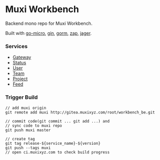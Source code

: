 # Muxi Workbench


Backend mono repo for  Muxi Workbench.

Built with [go-micro](https://github.com/micro/go-micro), [gin](https://github.com/gin-gonic/gin), [gorm](https://github.com/jinzhu/gorm), [zap](https://github.com/uber-go/zap), [jager](https://github.com/jaegertracing/jaeger).

### Services

+ [Gateway](https://github.com/Muxi-X/workbench-be/tree/master/service/gateway)
+ [Status](https://github.com/Muxi-X/workbench-be/tree/master/service/status)
+ [User](https://github.com/Muxi-X/workbench-be/tree/master/service/user)
+ [Team](https://github.com/Muxi-X/workbench-be/tree/master/service/team)
+ [Project](https://github.com/Muxi-X/workbench-be/tree/master/service/project)
+ [Feed](https://github.com/Muxi-X/workbench-be/tree/master/service/feed)


### Trigger Build

```shell
// add muxi origin
git remote add muxi http://gitea.muxixyz.com/root/workbench_be.git

// commit code(git commit ... git add ...) and
// sync code to muxi repo
git push muxi master

// create tag
git tag release-${service_name}-${version}
git push --tags muxi
// open ci.muxixyz.com to check build progress
```